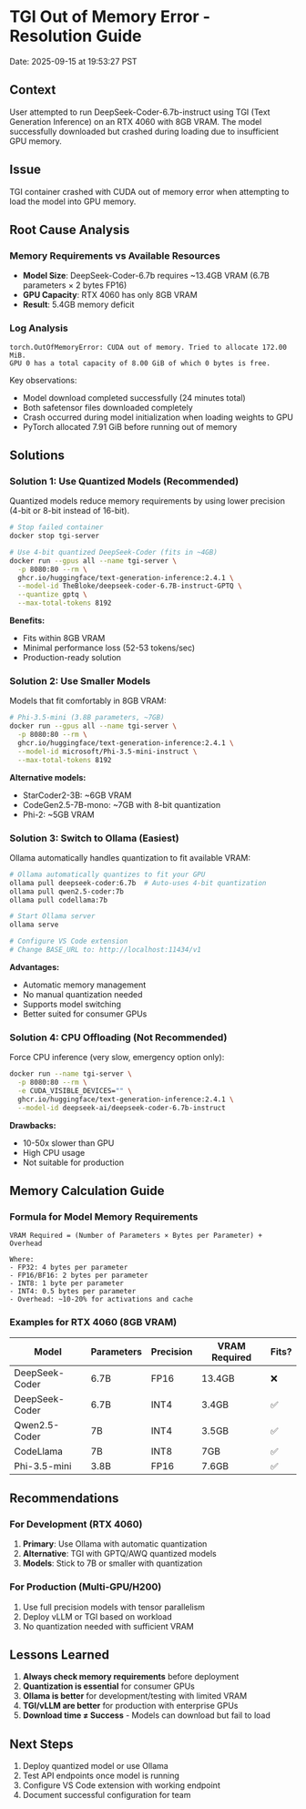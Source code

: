 # TGI Out of Memory Error - Resolution Guide

Date: 2025-09-15 at 19:53:27 PST

## Context
User attempted to run DeepSeek-Coder-6.7b-instruct using TGI (Text Generation Inference) on an RTX 4060 with 8GB VRAM. The model successfully downloaded but crashed during loading due to insufficient GPU memory.

## Issue
TGI container crashed with CUDA out of memory error when attempting to load the model into GPU memory.

## Root Cause Analysis

### Memory Requirements vs Available Resources
- **Model Size**: DeepSeek-Coder-6.7b requires ~13.4GB VRAM (6.7B parameters × 2 bytes FP16)
- **GPU Capacity**: RTX 4060 has only 8GB VRAM
- **Result**: 5.4GB memory deficit

### Log Analysis
```
torch.OutOfMemoryError: CUDA out of memory. Tried to allocate 172.00 MiB.
GPU 0 has a total capacity of 8.00 GiB of which 0 bytes is free.
```

Key observations:
- Model download completed successfully (24 minutes total)
- Both safetensor files downloaded completely
- Crash occurred during model initialization when loading weights to GPU
- PyTorch allocated 7.91 GiB before running out of memory

## Solutions

### Solution 1: Use Quantized Models (Recommended)
Quantized models reduce memory requirements by using lower precision (4-bit or 8-bit instead of 16-bit).

```bash
# Stop failed container
docker stop tgi-server

# Use 4-bit quantized DeepSeek-Coder (fits in ~4GB)
docker run --gpus all --name tgi-server \
  -p 8080:80 --rm \
  ghcr.io/huggingface/text-generation-inference:2.4.1 \
  --model-id TheBloke/deepseek-coder-6.7B-instruct-GPTQ \
  --quantize gptq \
  --max-total-tokens 8192
```

**Benefits:**
- Fits within 8GB VRAM
- Minimal performance loss (52-53 tokens/sec)
- Production-ready solution

### Solution 2: Use Smaller Models
Models that fit comfortably in 8GB VRAM:

```bash
# Phi-3.5-mini (3.8B parameters, ~7GB)
docker run --gpus all --name tgi-server \
  -p 8080:80 --rm \
  ghcr.io/huggingface/text-generation-inference:2.4.1 \
  --model-id microsoft/Phi-3.5-mini-instruct \
  --max-total-tokens 8192
```

**Alternative models:**
- StarCoder2-3B: ~6GB VRAM
- CodeGen2.5-7B-mono: ~7GB with 8-bit quantization
- Phi-2: ~5GB VRAM

### Solution 3: Switch to Ollama (Easiest)
Ollama automatically handles quantization to fit available VRAM:

```bash
# Ollama automatically quantizes to fit your GPU
ollama pull deepseek-coder:6.7b  # Auto-uses 4-bit quantization
ollama pull qwen2.5-coder:7b
ollama pull codellama:7b

# Start Ollama server
ollama serve

# Configure VS Code extension
# Change BASE_URL to: http://localhost:11434/v1
```

**Advantages:**
- Automatic memory management
- No manual quantization needed
- Supports model switching
- Better suited for consumer GPUs

### Solution 4: CPU Offloading (Not Recommended)
Force CPU inference (very slow, emergency option only):

```bash
docker run --name tgi-server \
  -p 8080:80 --rm \
  -e CUDA_VISIBLE_DEVICES="" \
  ghcr.io/huggingface/text-generation-inference:2.4.1 \
  --model-id deepseek-ai/deepseek-coder-6.7b-instruct
```

**Drawbacks:**
- 10-50x slower than GPU
- High CPU usage
- Not suitable for production

## Memory Calculation Guide

### Formula for Model Memory Requirements
```
VRAM Required = (Number of Parameters × Bytes per Parameter) + Overhead

Where:
- FP32: 4 bytes per parameter
- FP16/BF16: 2 bytes per parameter
- INT8: 1 byte per parameter
- INT4: 0.5 bytes per parameter
- Overhead: ~10-20% for activations and cache
```

### Examples for RTX 4060 (8GB VRAM)
| Model | Parameters | Precision | VRAM Required | Fits? |
|-------|------------|-----------|---------------|-------|
| DeepSeek-Coder | 6.7B | FP16 | 13.4GB | ❌ |
| DeepSeek-Coder | 6.7B | INT4 | 3.4GB | ✅ |
| Qwen2.5-Coder | 7B | INT4 | 3.5GB | ✅ |
| CodeLlama | 7B | INT8 | 7GB | ✅ |
| Phi-3.5-mini | 3.8B | FP16 | 7.6GB | ✅ |

## Recommendations

### For Development (RTX 4060)
1. **Primary**: Use Ollama with automatic quantization
2. **Alternative**: TGI with GPTQ/AWQ quantized models
3. **Models**: Stick to 7B or smaller with quantization

### For Production (Multi-GPU/H200)
1. Use full precision models with tensor parallelism
2. Deploy vLLM or TGI based on workload
3. No quantization needed with sufficient VRAM

## Lessons Learned

1. **Always check memory requirements** before deployment
2. **Quantization is essential** for consumer GPUs
3. **Ollama is better** for development/testing with limited VRAM
4. **TGI/vLLM are better** for production with enterprise GPUs
5. **Download time ≠ Success** - Models can download but fail to load

## Next Steps

1. Deploy quantized model or use Ollama
2. Test API endpoints once model is running
3. Configure VS Code extension with working endpoint
4. Document successful configuration for team